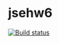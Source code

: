 # jsehw6
[![Build status](https://ci.appveyor.com/api/projects/status/d0frsfyfkkakmoka?svg=true)](https://ci.appveyor.com/project/alex6594/jsehw6)
